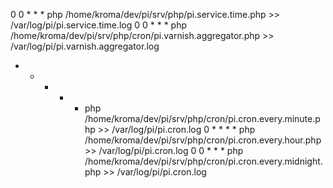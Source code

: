 0 0 * * * php /home/kroma/dev/pi/srv/php/pi.service.time.php >> /var/log/pi/pi.service.time.log
0 0 * * * php /home/kroma/dev/pi/srv/php/cron/pi.varnish.aggregator.php >> /var/log/pi/pi.varnish.aggregator.log

* * * * * php /home/kroma/dev/pi/srv/php/cron/pi.cron.every.minute.php >> /var/log/pi/pi.cron.log
0 * * * * php /home/kroma/dev/pi/srv/php/cron/pi.cron.every.hour.php >> /var/log/pi/pi.cron.log
0 0 * * * php /home/kroma/dev/pi/srv/php/cron/pi.cron.every.midnight.php >> /var/log/pi/pi.cron.log

